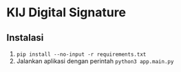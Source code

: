 # KIJ Digital Signature

## Instalasi
1. `pip install --no-input -r requirements.txt`
2. Jalankan aplikasi dengan perintah `python3 app.main.py`